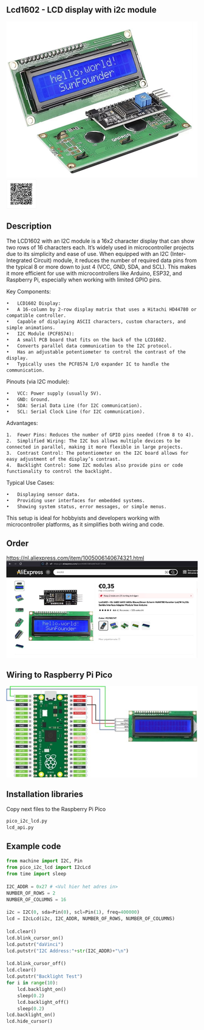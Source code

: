 ## Lcd1602 - LCD display with i2c module
<img src="Lcd1602_Photo.jpg" alt="Photo of the component">
<img src="Lcd1602_QR_code.jpg" alt="QR code to this page" width="80" height="80">


## Description
The LCD1602 with an I2C module is a 16x2 character display that can show two rows of 16 characters each. It’s widely used in microcontroller projects due to its simplicity and ease of use. When equipped with an I2C (Inter-Integrated Circuit) module, it reduces the number of required data pins from the typical 8 or more down to just 4 (VCC, GND, SDA, and SCL). This makes it more efficient for use with microcontrollers like Arduino, ESP32, and Raspberry Pi, especially when working with limited GPIO pins.

Key Components:

	•	LCD1602 Display:
	•	A 16-column by 2-row display matrix that uses a Hitachi HD44780 or compatible controller.
	•	Capable of displaying ASCII characters, custom characters, and simple animations.
	•	I2C Module (PCF8574):
	•	A small PCB board that fits on the back of the LCD1602.
	•	Converts parallel data communication to the I2C protocol.
	•	Has an adjustable potentiometer to control the contrast of the display.
	•	Typically uses the PCF8574 I/O expander IC to handle the communication.

Pinouts (via I2C module):

	•	VCC: Power supply (usually 5V).
	•	GND: Ground.
	•	SDA: Serial Data Line (for I2C communication).
	•	SCL: Serial Clock Line (for I2C communication).

Advantages:

	1.	Fewer Pins: Reduces the number of GPIO pins needed (from 8 to 4).
	2.	Simplified Wiring: The I2C bus allows multiple devices to be connected in parallel, making it more flexible in large projects.
	3.	Contrast Control: The potentiometer on the I2C board allows for easy adjustment of the display’s contrast.
	4.	Backlight Control: Some I2C modules also provide pins or code functionality to control the backlight.

Typical Use Cases:

	•	Displaying sensor data.
	•	Providing user interfaces for embedded systems.
	•	Showing system status, error messages, or simple menus.

This setup is ideal for hobbyists and developers working with microcontroller platforms, as it simplifies both wiring and code.

## Order
<a href="https://nl.aliexpress.com/item/1005006140674321.html">https://nl.aliexpress.com/item/1005006140674321.html</a>
<img src="Lcd1602_Order.jpg" alt="Photo of the Order">

## Wiring to Raspberry Pi Pico
<img src="Lcd1602_Wiring.jpg" alt="Wiring" >

## Installation libraries
Copy next files to the Raspberry Pi Pico

```bash
pico_i2c_lcd.py
lcd_api.py
```

## Example code
```python
from machine import I2C, Pin
from pico_i2c_lcd import I2cLcd
from time import sleep

I2C_ADDR = 0x27 # <Vul hier het adres in>
NUMBER_OF_ROWS = 2
NUMBER_OF_COLUMNS = 16

i2c = I2C(0, sda=Pin(0), scl=Pin(1), freq=400000)
lcd = I2cLcd(i2c, I2C_ADDR, NUMBER_OF_ROWS, NUMBER_OF_COLUMNS)

lcd.clear()
lcd.blink_cursor_on()
lcd.putstr("daVinci")
lcd.putstr("I2C Address:"+str(I2C_ADDR)+"\n")

lcd.blink_cursor_off()
lcd.clear()
lcd.putstr("Backlight Test")
for i in range(10):
    lcd.backlight_on()
    sleep(0.2)
    lcd.backlight_off()
    sleep(0.2)
lcd.backlight_on()
lcd.hide_cursor()
```




